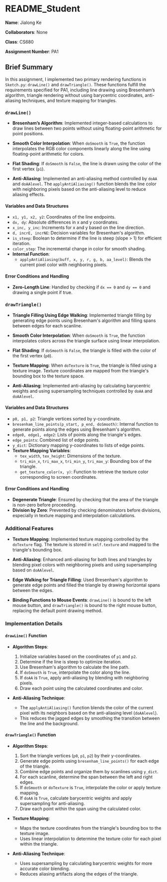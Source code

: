 # README_Student

**Name**: Jialong Ke

**Collaborators**: None

**Class**: CS680

**Assignment Number**: PA1

## Brief Summary

In this assignment, I implemented two primary rendering functions in `Sketch.py`: `drawLine()` and `drawTriangle()`. These functions fulfill the requirements specified for PA1, including line drawing using Bresenham’s algorithm, triangle rendering without using barycentric coordinates, anti-aliasing techniques, and texture mapping for triangles.

### `drawLine()`

- **Bresenham’s Algorithm**: Implemented integer-based calculations to draw lines between two points without using floating-point arithmetic for point positions.

- **Smooth Color Interpolation**: When `doSmooth` is `True`, the function interpolates the RGB color components linearly along the line using floating-point arithmetic for colors.

- **Flat Shading**: If `doSmooth` is `False`, the line is drawn using the color of the first vertex (`p1`).

- **Anti-Aliasing**: Implemented an anti-aliasing method controlled by `doAA` and `doAAlevel`. The `applyAntiAliasing()` function blends the line color with neighboring pixels based on the anti-aliasing level to reduce aliasing effects.

#### Variables and Data Structures

- `x1, y1, x2, y2`: Coordinates of the line endpoints.
- `dx, dy`: Absolute differences in x and y coordinates.
- `x_inc, y_inc`: Increments for x and y based on the line direction.
- `d, incrE, incrNE`: Decision variables for Bresenham's algorithm.
- `is_steep`: Boolean to determine if the line is steep (slope > 1) for efficient iteration.
- `color_step`: The incremental change in color for smooth shading.
- **Internal Function**:
  - `applyAntiAliasing(buff, x, y, r, g, b, aa_level)`: Blends the current pixel color with neighboring pixels.

#### Error Conditions and Handling

- **Zero-Length Line**: Handled by checking if `dx == 0` and `dy == 0` and drawing a single point if true.

### `drawTriangle()`

- **Triangle Filling Using Edge Walking**: Implemented triangle filling by generating edge points using Bresenham's algorithm and filling spans between edges for each scanline.

- **Smooth Color Interpolation**: When `doSmooth` is `True`, the function interpolates colors across the triangle surface using linear interpolation.

- **Flat Shading**: If `doSmooth` is `False`, the triangle is filled with the color of the first vertex (`p0`).

- **Texture Mapping**: When `doTexture` is `True`, the triangle is filled using a texture image. Texture coordinates are mapped from the triangle's bounding box to the texture space.

- **Anti-Aliasing**: Implemented anti-aliasing by calculating barycentric weights and using supersampling techniques controlled by `doAA` and `doAAlevel`.

#### Variables and Data Structures

- `p0, p1, p2`: Triangle vertices sorted by y-coordinate.
- `bresenham_line_points(p_start, p_end, doSmooth)`: Internal function to generate points along the edges using Bresenham's algorithm.
- `edge0, edge1, edge2`: Lists of points along the triangle's edges.
- `edge_points`: Combined list of edge points.
- `y_dict`: Dictionary mapping y-coordinates to lists of edge points.
- **Texture Mapping Variables**:
  - `tex_width`, `tex_height`: Dimensions of the texture.
  - `tri_min_x`, `tri_max_x`, `tri_min_y`, `tri_max_y`: Bounding box of the triangle.
  - `get_texture_color(x, y)`: Function to retrieve the texture color corresponding to screen coordinates.

#### Error Conditions and Handling

- **Degenerate Triangle**: Ensured by checking that the area of the triangle is non-zero before proceeding.
- **Division by Zero**: Prevented by checking denominators before divisions, especially in texture mapping and interpolation calculations.

### Additional Features

- **Texture Mapping**: Implemented texture mapping controlled by the `doTexture` flag. The texture is stored in `self.texture` and mapped to the triangle's bounding box.

- **Anti-Aliasing**: Enhanced anti-aliasing for both lines and triangles by blending pixel colors with neighboring pixels and using supersampling based on `doAAlevel`.

- **Edge Walking for Triangle Filling**: Used Bresenham's algorithm to generate edge points and filled the triangle by drawing horizontal spans between the edges.

- **Binding Functions to Mouse Events**: `drawLine()` is bound to the left mouse button, and `drawTriangle()` is bound to the right mouse button, replacing the default point drawing method.

### Implementation Details

#### `drawLine()` Function

- **Algorithm Steps**:
  1. Initialize variables based on the coordinates of `p1` and `p2`.
  2. Determine if the line is steep to optimize iteration.
  3. Use Bresenham's algorithm to calculate the line path.
  4. If `doSmooth` is `True`, interpolate the color along the line.
  5. If `doAA` is `True`, apply anti-aliasing by blending with neighboring pixels.
  6. Draw each point using the calculated coordinates and color.

- **Anti-Aliasing Technique**:
  - The `applyAntiAliasing()` function blends the color of the current pixel with its neighbors based on the anti-aliasing level (`doAAlevel`).
  - This reduces the jagged edges by smoothing the transition between the line and the background.

#### `drawTriangle()` Function

- **Algorithm Steps**:
  1. Sort the triangle vertices (`p0`, `p1`, `p2`) by their y-coordinates.
  2. Generate edge points using `bresenham_line_points()` for each edge of the triangle.
  3. Combine edge points and organize them by scanlines using `y_dict`.
  4. For each scanline, determine the span between the left and right edges.
  5. If `doSmooth` or `doTexture` is `True`, interpolate the color or apply texture mapping.
  6. If `doAA` is `True`, calculate barycentric weights and apply supersampling for anti-aliasing.
  7. Draw each point within the span using the calculated color.

- **Texture Mapping**:
  - Maps the texture coordinates from the triangle's bounding box to the texture image.
  - Uses linear interpolation to determine the texture color for each pixel within the triangle.

- **Anti-Aliasing Technique**:
  - Uses supersampling by calculating barycentric weights for more accurate color blending.
  - Reduces aliasing artifacts along the edges of the triangle.
